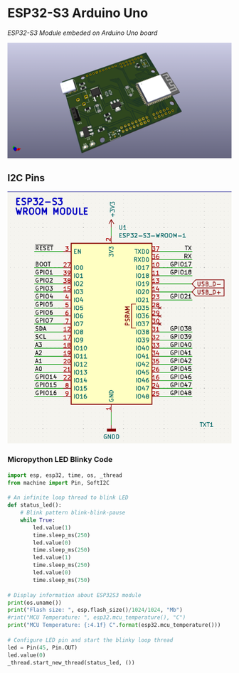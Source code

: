 # ESP32-S3 Arduino Uno

_ESP32-S3 Module embeded on Arduino Uno board_

![ESP32-S3 Arduino Uno](https://github.com/alexandrebobkov/ESP32-S3_Arduino-Uno/blob/main/assets/ESP32-Uno-Board-v2.png)

## I2C Pins

![ESP32-S3 Module Pinouts](assets/ESP32-Uno-Board-Module-Pinout.png)

### Micropython LED Blinky Code
``` python
import esp, esp32, time, os, _thread
from machine import Pin, SoftI2C

# An infinite loop thread to blink LED
def status_led():
    # Blink pattern blink-blink-pause
    while True:
        led.value(1)
        time.sleep_ms(250)
        led.value(0)
        time.sleep_ms(250)
        led.value(1)
        time.sleep_ms(250)
        led.value(0)
        time.sleep_ms(750)

# Display information about ESP32S3 module
print(os.uname())
print("Flash size: ", esp.flash_size()/1024/1024, "Mb")
#rint("MCU Temperature: ", esp32.mcu_temperature(), "C")
print("MCU Temperature: {:4.1f} C".format(esp32.mcu_temperature()))

# Configure LED pin and start the blinky loop thread
led = Pin(45, Pin.OUT)
led.value(0)
_thread.start_new_thread(status_led, ())
```



